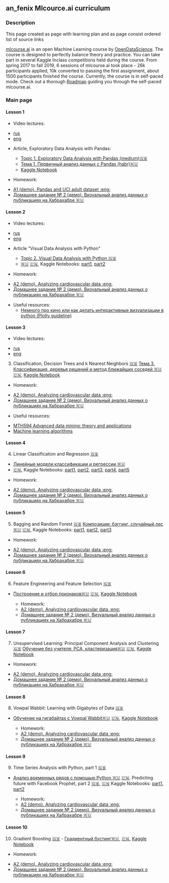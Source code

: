 ## an_fenix Mlcource.ai curriculum
### Description
  This page created as page with learning plan and as page consist ordered list of source links
  
  [mlcourse.ai](https://mlcourse.ai) is an open Machine Learning course by [OpenDataScience](https://ods.ai). The course is designed to perfectly balance theory and practice. You can take part in several Kaggle Inclass competitions held during the course. From spring 2017 to fall 2019, 6 sessions of mlcourse.ai took place - 26k participants applied, 10k converted to passing the first assignment, about 1500 participants finished the course. Currently, the course is in self-paced mode. Check out a thorough [Roadmap](https://mlcourse.ai/roadmap) guiding you through the self-paced mlcourse.ai.

### Main page
#### Lesson 1
  + Video lectures: 
  - [rus](https://www.youtube.com/watch?v=OAy96yiWohk) 
  - [eng](https://youtu.be/fwWCw_cE5aI)
  
  + Article, Exploratory Data Analysis with Pandas:
    - [Topic 1. Exploratory Data Analysis with Pandas (medium):uk:](https://medium.com/open-machine-learning-course/open-machine-learning-course-topic-1-exploratory-data-analysis-with-pandas-de57880f1a68)  
    - [Тема 1. Первичный анализ данных с Pandas (habr):ru:](https://habrahabr.ru/company/ods/blog/322626/) 
    - [Kaggle Notebook](https://www.kaggle.com/kashnitsky/topic-1-exploratory-data-analysis-with-pandas)
    
  + Homework:
   - [A1 (demo). Pandas and UCI adult dataset :eng: ](https://www.kaggle.com/kashnitsky/assignment-1-pandas-and-uci-adult-dataset)
   - [Домашнее задание № 2 (демо).
Визуальный анализ данных о публикациях на Хабрахабре :ru:](http://nbviewer.jupyter.org/github/Yorko/mlcourse.ai/blob/master/jupyter_russian/assignments_demo/assignment02_habr_visual_analysis.ipynb)
  
#### Lesson 2
  + Video lectures: 
  - [rus](https://www.youtube.com/watch?v=OAy96yiWohk) 
  - [eng](https://youtu.be/fwWCw_cE5aI)
  
 + Article "Visual Data Analysis with Python"
     - [Topic 2. Visual Data Analysis with Python :uk:](https://medium.com/open-machine-learning-course/open-machine-learning-course-topic-2-visual-data-analysis-in-python-846b989675cd)  
     - [:ru:](https://habrahabr.ru/company/ods/blog/323210/) [:cn:](http://nbviewer.ipython.org/urls/raw.github.com/Yorko/mlcourse.ai/master/jupyter_chinese/topic02-Python-%E6%95%B0%E6%8D%AE%E5%8F%AF%E8%A7%86%E5%8C%96%E5%88%86%E6%9E%90.ipynb), Kaggle Notebooks: [part1](https://www.kaggle.com/kashnitsky/topic-2-visual-data-analysis-in-python), [part2](https://www.kaggle.com/kashnitsky/topic-2-part-2-seaborn-and-plotly)

  + Homework:
   - [A2 (demo). Analyzing cardiovascular data :eng: ](https://www.kaggle.com/kashnitsky/a2-demo-analyzing-cardiovascular-data)
   - [Домашнее задание № 2 (демо).
Визуальный анализ данных о публикациях на Хабрахабре :ru:](http://nbviewer.jupyter.org/github/Yorko/mlcourse.ai/blob/master/jupyter_russian/assignments_demo/assignment02_habr_visual_analysis.ipynb)

  + Useful resources:
    - [Немного про кино или как делать интерактивные визуализации в python (Plotly guideline)](https://habr.com/ru/post/308162/)


#### Lesson 3
  + Video lectures:
  - [rus](https://youtu.be/crerhGu3j-8) 
  - [eng](https://youtu.be/fwWCw_cE5aI)
3. Classification, Decision Trees and k Nearest Neighbors [:uk:](https://medium.com/open-machine-learning-course/open-machine-learning-course-topic-3-classification-decision-trees-and-k-nearest-neighbors-8613c6b6d2cd) [Тема 3. Классификация, деревья решений и метод ближайших соседей :ru:](https://habrahabr.ru/company/ods/blog/322534/) [:cn:](https://nbviewer.jupyter.org/github/Yorko/mlcourse.ai/blob/master/jupyter_chinese/topic03-%E5%86%B3%E7%AD%96%E6%A0%91%E5%92%8C-K-%E8%BF%91%E9%82%BB%E5%88%86%E7%B1%BB.ipynb), [Kaggle Notebook](https://www.kaggle.com/kashnitsky/topic-3-decision-trees-and-knn)

  + Homework:
   - [A2 (demo). Analyzing cardiovascular data :eng: ](https://www.kaggle.com/kashnitsky/a2-demo-analyzing-cardiovascular-data)
   - [Домашнее задание № 2 (демо).
Визуальный анализ данных о публикациях на Хабрахабре :ru:](http://nbviewer.jupyter.org/github/Yorko/mlcourse.ai/blob/master/jupyter_russian/assignments_demo/assignment02_habr_visual_analysis.ipynb)


  + Useful resources:
  - [MTH594 Advanced data mining: theory and applications](https://github.com/diefimov/MTH594_MachineLearning)
  - [Machine learning algorithms](https://github.com/rushter/MLAlgorithms)
  
 
#### Lesson 4

4. Linear Classification and Regression [:uk:](https://medium.com/open-machine-learning-course/open-machine-learning-course-topic-4-linear-classification-and-regression-44a41b9b5220) 
- [Линейные модели классификации и регрессии :ru:](https://habrahabr.ru/company/ods/blog/323890/) 
 - [:cn:](http://nbviewer.ipython.org/urls/raw.github.com/Yorko/mlcourse.ai/master/jupyter_chinese/topic04-%E7%BA%BF%E6%80%A7%E5%9B%9E%E5%BD%92%E5%92%8C%E7%BA%BF%E6%80%A7%E5%88%86%E7%B1%BB%E5%99%A8.ipynb), Kaggle Notebooks: [part1](https://www.kaggle.com/kashnitsky/topic-4-linear-models-part-1-ols), [part2](https://www.kaggle.com/kashnitsky/topic-4-linear-models-part-2-classification), [part3](https://www.kaggle.com/kashnitsky/topic-4-linear-models-part-3-regularization), [part4](https://www.kaggle.com/kashnitsky/topic-4-linear-models-part-4-more-of-logit), [part5](https://www.kaggle.com/kashnitsky/topic-4-linear-models-part-5-validation)

  + Homework:
   - [A2 (demo). Analyzing cardiovascular data :eng: ](https://www.kaggle.com/kashnitsky/a2-demo-analyzing-cardiovascular-data)
   - [Домашнее задание № 2 (демо).
Визуальный анализ данных о публикациях на Хабрахабре :ru:](http://nbviewer.jupyter.org/github/Yorko/mlcourse.ai/blob/master/jupyter_russian/assignments_demo/assignment02_habr_visual_analysis.ipynb)
  
#### Lesson 5

5. Bagging and Random Forest [:uk:](https://medium.com/open-machine-learning-course/open-machine-learning-course-topic-5-ensembles-of-algorithms-and-random-forest-8e05246cbba7) [Композиции: бэггинг, случайный лес:ru:](https://habrahabr.ru/company/ods/blog/324402/) [:cn:](https://nbviewer.jupyter.org/github/Yorko/mlcourse.ai/blob/master/jupyter_chinese/topic05-%E9%9B%86%E6%88%90%E5%AD%A6%E4%B9%A0%E5%92%8C%E9%9A%8F%E6%9C%BA%E6%A3%AE%E6%9E%97%E6%96%B9%E6%B3%95.ipynb), Kaggle Notebooks: [part1](https://www.kaggle.com/kashnitsky/topic-5-ensembles-part-1-bagging), [part2](https://www.kaggle.com/kashnitsky/topic-5-ensembles-part-2-random-forest), [part3](https://www.kaggle.com/kashnitsky/topic-5-ensembles-part-3-feature-importance)

  + Homework:
   - [A2 (demo). Analyzing cardiovascular data :eng: ](https://www.kaggle.com/kashnitsky/a2-demo-analyzing-cardiovascular-data)
   - [Домашнее задание № 2 (демо).
Визуальный анализ данных о публикациях на Хабрахабре :ru:](http://nbviewer.jupyter.org/github/Yorko/mlcourse.ai/blob/master/jupyter_russian/assignments_demo/assignment02_habr_visual_analysis.ipynb)

#### Lesson 6

6. Feature Engineering and Feature Selection [:uk:](https://medium.com/open-machine-learning-course/open-machine-learning-course-topic-6-feature-engineering-and-feature-selection-8b94f870706a) 
- [Построение и отбор признаков:ru:](https://habrahabr.ru/company/ods/blog/325422/) [:cn:](http://nbviewer.ipython.org/urls/raw.github.com/Yorko/mlcourse.ai/master/jupyter_chinese/topic06-%E7%89%B9%E5%BE%81%E5%B7%A5%E7%A8%8B%E5%92%8C%E7%89%B9%E5%BE%81%E9%80%89%E6%8B%A9.ipynb), [Kaggle Notebook](https://www.kaggle.com/kashnitsky/topic-6-feature-engineering-and-feature-selection)

  + Homework:
   - [A2 (demo). Analyzing cardiovascular data :eng: ](https://www.kaggle.com/kashnitsky/a2-demo-analyzing-cardiovascular-data)
   - [Домашнее задание № 2 (демо).
Визуальный анализ данных о публикациях на Хабрахабре :ru:](http://nbviewer.jupyter.org/github/Yorko/mlcourse.ai/blob/master/jupyter_russian/assignments_demo/assignment02_habr_visual_analysis.ipynb)

#### Lesson 7

7. Unsupervised Learning: Principal Component Analysis and Clustering [:uk:](https://medium.com/open-machine-learning-course/open-machine-learning-course-topic-7-unsupervised-learning-pca-and-clustering-db7879568417) 
[Обучение без учителя: PCA, кластеризация:ru:](https://habrahabr.ru/company/ods/blog/325654/) [:cn:](http://nbviewer.ipython.org/urls/raw.github.com/Yorko/mlcourse.ai/master/jupyter_chinese/topic07-%E4%B8%BB%E6%88%90%E5%88%86%E5%88%86%E6%9E%90%E5%92%8C%E8%81%9A%E7%B1%BB.ipynb), [Kaggle Notebook](https://www.kaggle.com/kashnitsky/topic-7-unsupervised-learning-pca-and-clustering)

  + Homework:
   - [A2 (demo). Analyzing cardiovascular data :eng: ](https://www.kaggle.com/kashnitsky/a2-demo-analyzing-cardiovascular-data)
   - [Домашнее задание № 2 (демо).
Визуальный анализ данных о публикациях на Хабрахабре :ru:](http://nbviewer.jupyter.org/github/Yorko/mlcourse.ai/blob/master/jupyter_russian/assignments_demo/assignment02_habr_visual_analysis.ipynb)

#### Lesson 8

8. Vowpal Wabbit: Learning with Gigabytes of Data [:uk:](https://medium.com/open-machine-learning-course/open-machine-learning-course-topic-8-vowpal-wabbit-fast-learning-with-gigabytes-of-data-60f750086237) 
- [Обучение на гигабайтах c Vowpal Wabbit:ru:](https://habrahabr.ru/company/ods/blog/326418/) [:cn:](https://nbviewer.jupyter.org/github/Yorko/mlcourse.ai/blob/master/jupyter_chinese/topic08-%E9%9A%8F%E6%9C%BA%E6%A2%AF%E5%BA%A6%E4%B8%8B%E9%99%8D%E5%92%8C%E7%8B%AC%E7%83%AD%E7%BC%96%E7%A0%81.ipynb), [Kaggle Notebook](https://www.kaggle.com/kashnitsky/topic-8-online-learning-and-vowpal-wabbit)

  + Homework:
   - [A2 (demo). Analyzing cardiovascular data :eng: ](https://www.kaggle.com/kashnitsky/a2-demo-analyzing-cardiovascular-data)
   - [Домашнее задание № 2 (демо).
Визуальный анализ данных о публикациях на Хабрахабре :ru:](http://nbviewer.jupyter.org/github/Yorko/mlcourse.ai/blob/master/jupyter_russian/assignments_demo/assignment02_habr_visual_analysis.ipynb)

#### Lesson 9

9. Time Series Analysis with Python, part 1 [:uk:](https://medium.com/open-machine-learning-course/open-machine-learning-course-topic-9-time-series-analysis-in-python-a270cb05e0b3)
- [Анализ временных рядов с помощью Python :ru:](https://habrahabr.ru/company/ods/blog/327242/) [:cn:](http://nbviewer.ipython.org/urls/raw.github.com/Yorko/mlcourse.ai/master/jupyter_chinese/topic09-%E6%97%B6%E9%97%B4%E5%BA%8F%E5%88%97%E5%A4%84%E7%90%86%E4%B8%8E%E5%BA%94%E7%94%A8.ipynb). Predicting future with Facebook Prophet, part 2 [:uk:](https://medium.com/open-machine-learning-course/open-machine-learning-course-topic-9-part-3-predicting-the-future-with-facebook-prophet-3f3af145cdc), [:cn:](http://nbviewer.ipython.org/urls/raw.github.com/Yorko/mlcourse.ai/master/jupyter_chinese/topic09-%E6%97%B6%E9%97%B4%E5%BA%8F%E5%88%97%E5%A4%84%E7%90%86%E4%B8%8E%E5%BA%94%E7%94%A8.ipynb) Kaggle Notebooks: [part1](https://www.kaggle.com/kashnitsky/topic-9-part-1-time-series-analysis-in-python), [part2](https://www.kaggle.com/kashnitsky/topic-9-part-2-time-series-with-facebook-prophet)

  + Homework:
   - [A2 (demo). Analyzing cardiovascular data :eng: ](https://www.kaggle.com/kashnitsky/a2-demo-analyzing-cardiovascular-data)
   - [Домашнее задание № 2 (демо).
Визуальный анализ данных о публикациях на Хабрахабре :ru:](http://nbviewer.jupyter.org/github/Yorko/mlcourse.ai/blob/master/jupyter_russian/assignments_demo/assignment02_habr_visual_analysis.ipynb)

#### Lesson 10

10. Gradient Boosting [:uk:](https://medium.com/open-machine-learning-course/open-machine-learning-course-topic-10-gradient-boosting-c751538131ac) - [Градиентный бустинг:ru:](https://habrahabr.ru/company/ods/blog/327250/), [:cn:](https://nbviewer.jupyter.org/github/Yorko/mlcourse.ai/blob/master/jupyter_chinese/topic05-%E9%9B%86%E6%88%90%E5%AD%A6%E4%B9%A0%E5%92%8C%E9%9A%8F%E6%9C%BA%E6%A3%AE%E6%9E%97%E6%96%B9%E6%B3%95.ipynb), [Kaggle Notebook](https://www.kaggle.com/kashnitsky/topic-10-gradient-boosting)


  + Homework:
   - [A2 (demo). Analyzing cardiovascular data :eng: ](https://www.kaggle.com/kashnitsky/a2-demo-analyzing-cardiovascular-data)
   - [Домашнее задание № 2 (демо).
Визуальный анализ данных о публикациях на Хабрахабре :ru:](http://nbviewer.jupyter.org/github/Yorko/mlcourse.ai/blob/master/jupyter_russian/assignments_demo/assignment02_habr_visual_analysis.ipynb)
